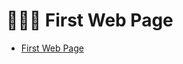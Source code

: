# 👨🏼‍💻 First Web Page
- [First Web Page](https://matheussiedler.github.io/first-web-page-dio/index.html)
